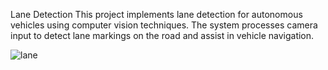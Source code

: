 Lane Detection
This project implements lane detection for autonomous vehicles using computer vision techniques. The system processes camera input to detect lane markings on the road and assist in vehicle navigation.


![lane](https://github.com/user-attachments/assets/f4dc86d0-d0df-4169-8d41-c1337839700c)

